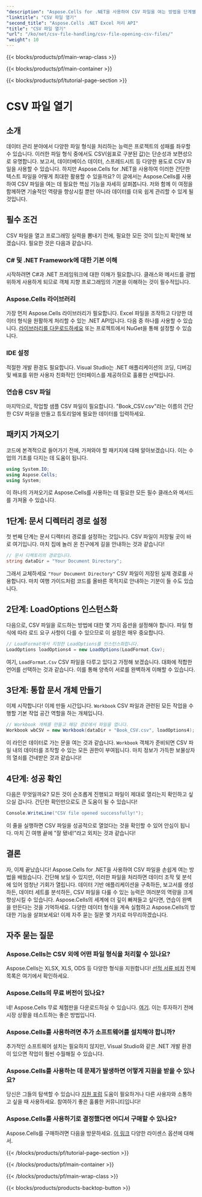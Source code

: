 ```yaml
---
"description": "Aspose.Cells for .NET을 사용하여 CSV 파일을 여는 방법을 단계별 가이드를 통해 자세히 알아보세요. 데이터 조작의 달인이 되어 보세요."
"linktitle": "CSV 파일 열기"
"second_title": "Aspose.Cells .NET Excel 처리 API"
"title": "CSV 파일 열기"
"url": "/ko/net/csv-file-handling/csv-file-opening-csv-files/"
"weight": 10
---
```


{{< blocks/products/pf/main-wrap-class >}}

{{< blocks/products/pf/main-container >}}

{{< blocks/products/pf/tutorial-page-section >}}

# CSV 파일 열기

## 소개
데이터 관리 분야에서 다양한 파일 형식을 처리하는 능력은 프로젝트의 성패를 좌우할 수 있습니다. 이러한 파일 형식 중에서도 CSV(쉼표로 구분된 값)는 단순성과 보편성으로 유명합니다. 보고서, 데이터베이스 데이터, 스프레드시트 등 다양한 용도로 CSV 파일을 사용할 수 있습니다. 하지만 Aspose.Cells for .NET을 사용하여 이러한 간단한 텍스트 파일을 어떻게 최대한 활용할 수 있을까요? 이 글에서는 Aspose.Cells를 사용하여 CSV 파일을 여는 데 필요한 핵심 기능을 자세히 살펴봅니다. 저와 함께 이 여정을 함께하면 기술적인 역량을 향상시킬 뿐만 아니라 데이터를 더욱 쉽게 관리할 수 있게 될 것입니다. 
## 필수 조건
CSV 파일을 열고 프로그래밍 실력을 뽐내기 전에, 필요한 모든 것이 있는지 확인해 보겠습니다. 필요한 것은 다음과 같습니다.
### C# 및 .NET Framework에 대한 기본 이해
시작하려면 C#과 .NET 프레임워크에 대한 이해가 필요합니다. 클래스와 메서드를 광범위하게 사용하게 되므로 객체 지향 프로그래밍의 기본을 이해하는 것이 필수적입니다.
### Aspose.Cells 라이브러리
가장 먼저 Aspose.Cells 라이브러리가 필요합니다. Excel 파일을 조작하고 다양한 데이터 형식을 원활하게 처리할 수 있는 .NET API입니다. 다음 중 하나를 사용할 수 있습니다. [라이브러리를 다운로드하세요](https://releases.aspose.com/cells/net/) 또는 프로젝트에서 NuGet을 통해 설정할 수 있습니다.
### IDE 설정
적절한 개발 환경도 필요합니다. Visual Studio는 .NET 애플리케이션의 코딩, 디버깅 및 배포를 위한 사용자 친화적인 인터페이스를 제공하므로 훌륭한 선택입니다.
### 연습용 CSV 파일
마지막으로, 작업할 샘플 CSV 파일이 필요합니다. "Book_CSV.csv"라는 이름의 간단한 CSV 파일을 만들고 튜토리얼에 필요한 데이터를 입력하세요.
## 패키지 가져오기
코드에 본격적으로 들어가기 전에, 가져와야 할 패키지에 대해 알아보겠습니다. 이는 수업의 기초를 다지는 데 도움이 됩니다.
```csharp
using System.IO;
using Aspose.Cells;
using System;
```
이 하나의 가져오기로 Aspose.Cells를 사용하는 데 필요한 모든 필수 클래스와 메서드를 가져올 수 있습니다.
## 1단계: 문서 디렉터리 경로 설정
첫 번째 단계는 문서 디렉터리 경로를 설정하는 것입니다. CSV 파일이 저장될 곳이 바로 여기입니다. 마치 집에 놀러 온 친구에게 길을 안내하는 것과 같습니다!
```csharp
// 문서 디렉토리의 경로입니다.
string dataDir = "Your Document Directory";
```
그래서 교체하세요 `"Your Document Directory"` CSV 파일이 저장된 실제 경로를 사용합니다. 마치 여행 가이드처럼 코드를 올바른 목적지로 안내하는 기분이 들 수도 있습니다.
## 2단계: LoadOptions 인스턴스화
다음으로, CSV 파일을 로드하는 방법에 대한 몇 가지 옵션을 설정해야 합니다. 파일 형식에 따라 로드 요구 사항이 다를 수 있으므로 이 설정은 매우 중요합니다. 
```csharp
// LoadFormat에서 지정한 LoadOptions를 인스턴스화합니다.
LoadOptions loadOptions4 = new LoadOptions(LoadFormat.Csv);
```
여기, `LoadFormat.Csv` CSV 파일을 다루고 있다고 가정해 보겠습니다. 대화에 적합한 언어를 선택하는 것과 같습니다. 이를 통해 양측이 서로를 완벽하게 이해할 수 있습니다.
## 3단계: 통합 문서 개체 만들기
이제 시작합니다! 이제 만들 시간입니다. `Workbook` CSV 파일과 관련된 모든 작업을 수행할 기본 작업 공간 역할을 하는 개체입니다.
```csharp
// Workbook 개체를 만들고 해당 경로에서 파일을 엽니다.
Workbook wbCSV = new Workbook(dataDir + "Book_CSV.csv", loadOptions4);
```
이 라인은 데이터로 가는 문을 여는 것과 같습니다. `Workbook` 객체가 준비되면 CSV 파일 내의 데이터를 조작할 수 있는 모든 권한이 부여됩니다. 마치 정보가 가득한 보물상자의 열쇠를 건네받은 것과 같습니다!
## 4단계: 성공 확인
다음은 무엇일까요? 모든 것이 순조롭게 진행되고 파일이 제대로 열리는지 확인하고 싶으실 겁니다. 간단한 확인만으로도 큰 도움이 될 수 있습니다!
```csharp
Console.WriteLine("CSV file opened successfully!");
```
이 줄을 실행하면 CSV 파일을 성공적으로 열었다는 것을 확인할 수 있어 안심이 됩니다. 마치 긴 여행 끝에 "잘 됐네!"라고 외치는 것과 같습니다!
## 결론
자, 이제 끝났습니다! Aspose.Cells for .NET을 사용하여 CSV 파일을 손쉽게 여는 방법을 배웠습니다. 간단해 보일 수 있지만, 이러한 파일을 처리하면 데이터 조작 및 분석에 있어 엄청난 기회가 열립니다. 데이터 기반 애플리케이션을 구축하든, 보고서를 생성하든, 데이터 세트를 분석하든, CSV 파일을 다룰 수 있는 능력은 여러분의 역량을 크게 향상시킬 수 있습니다. 
Aspose.Cells의 세계에 더 깊이 빠져들고 싶다면, 연습이 완벽을 만든다는 것을 기억하세요. 다양한 데이터 형식을 계속 실험하고 Aspose.Cells의 방대한 기능을 살펴보세요! 이제 자주 묻는 질문 몇 가지로 마무리하겠습니다.
## 자주 묻는 질문
### Aspose.Cells는 CSV 외에 어떤 파일 형식을 처리할 수 있나요?
Aspose.Cells는 XLSX, XLS, ODS 등 다양한 형식을 지원합니다! [선적 서류 비치](https://reference.aspose.com/cells/net/) 전체 목록은 여기에서 확인하세요.
### Aspose.Cells의 무료 버전이 있나요?
네! Aspose.Cells 무료 체험판을 다운로드하실 수 있습니다. [여기](https://releases.aspose.com/). 이는 투자하기 전에 시장 상황을 테스트하는 좋은 방법입니다.
### Aspose.Cells를 사용하려면 추가 소프트웨어를 설치해야 합니까?
추가적인 소프트웨어 설치는 필요하지 않지만, Visual Studio와 같은 .NET 개발 환경이 있으면 작업이 훨씬 수월해질 수 있습니다.
### Aspose.Cells를 사용하는 데 문제가 발생하면 어떻게 지원을 받을 수 있나요?
당신은 그들의 탐색할 수 있습니다 [지원 포럼](https://forum.aspose.com/c/cells/9) 도움이 필요하거나 다른 사용자와 소통하고 싶을 때 사용하세요. 참여하기 좋은 훌륭한 커뮤니티입니다!
### Aspose.Cells를 사용하기로 결정했다면 어디서 구매할 수 있나요?
Aspose.Cells를 구매하려면 다음을 방문하세요. [이 링크](https://purchase.aspose.com/buy) 다양한 라이센스 옵션에 대해서.

{{< /blocks/products/pf/tutorial-page-section >}}

{{< /blocks/products/pf/main-container >}}

{{< /blocks/products/pf/main-wrap-class >}}

{{< blocks/products/products-backtop-button >}}